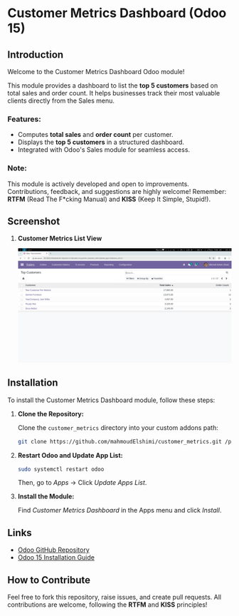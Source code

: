 # Customer Metrics Dashboard (Odoo 15)

## Introduction

Welcome to the Customer Metrics Dashboard Odoo module!

This module provides a dashboard to list the **top 5 customers** based on total sales and order count. It helps businesses track their most valuable clients directly from the Sales menu.

### Features:
- Computes **total sales** and **order count** per customer.
- Displays the **top 5 customers** in a structured dashboard.
- Integrated with Odoo's Sales module for seamless access.

### Note:
This module is actively developed and open to improvements. Contributions, feedback, and suggestions are highly welcome! Remember: **RTFM** (Read The F*cking Manual) and **KISS** (Keep It Simple, Stupid!). 

## Screenshot

1. **Customer Metrics List View**  

   ![List(Tree) View](./static/description/tree_list_view.jpeg)

## Installation

To install the Customer Metrics Dashboard module, follow these steps:

1. **Clone the Repository:**

   Clone the `customer_metrics` directory into your custom addons path:

   ```bash
   git clone https://github.com/mahmoudElshimi/customer_metrics.git /path/to/odoo/custom/addons/
   ```

2. **Restart Odoo and Update App List:**

   ```bash
   sudo systemctl restart odoo
   ```

   Then, go to *Apps* → Click *Update Apps List*.

3. **Install the Module:**

   Find *Customer Metrics Dashboard* in the Apps menu and click *Install*.

## Links

- [Odoo GitHub Repository](https://github.com/odoo/odoo)
- [Odoo 15 Installation Guide](https://www.odoo.com/documentation/15.0/administration/install.html)

## How to Contribute

Feel free to fork this repository, raise issues, and create pull requests. All contributions are welcome, following the **RTFM** and **KISS** principles! 

